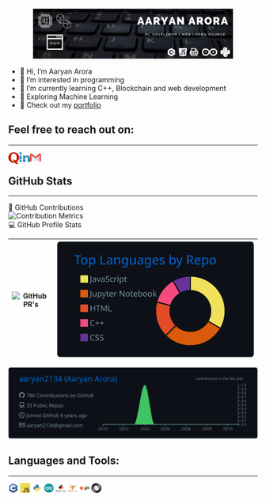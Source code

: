 <p align="center"><a href="https://aaryan2134.me/"><img width="80%" src="images/Banner.png"/></a></p>
  
- 👋 Hi, I’m Aaryan Arora
- 👀 I’m interested in programming
- 🌱 I’m currently learning C++, Blockchain and web development
- 🔎 Exploring Machine Learning
- 📝 Check out my [portfolio](https://aaryan2134.github.io/)

<!---
[<img align="left" alt="Aaryan-Arora-3" width="22px" src="images/quora.png" />](https://devpost.com/aaryan2134?ref_content=user-portfolio&ref_feature=portfolio&ref_medium=global-nav)

[<img align="left" alt="aaryan-arora-a956b8203 | LinkedIn" width="22px" src="images/linkedin.png" />](https://devfolio.co/projects)

[<img align="left" alt="aaryan2134@gmail.com" width="22px" src="images/gmail.png" />](https://leetcode.com/aaryan2134/)

[<img align="left" alt="Aaryan-Arora-3" width="22px" src="images/quora.png" />](https://studentambassadors.microsoft.com/en-US/studentambassadors/profile/acdd63b1-86f2-4bef-be0d-54ec458f92fb)

[<img align="left" alt="aaryan-arora-a956b8203 | LinkedIn" width="22px" src="images/linkedin.png" />](https://devfolio.co/projects)

[<img align="left" alt="aaryan2134@gmail.com" width="22px" src="images/gmail.png" />](https://leetcode.com/aaryan2134/)
<br></br>
--->
## Feel free to reach out on: 
<hr>

[<img align="left" alt="Aaryan-Arora-3" width="22px" src="images/quora.png" />](https://www.quora.com/profile/Aaryan-Arora-3)

[<img align="left" alt="aaryan-arora-a956b8203 | LinkedIn" width="22px" src="images/linkedin.png" />](https://www.linkedin.com/in/aaryan-arora-a956b8203/)

[<img align="left" alt="aaryan2134@gmail.com" width="22px" src="images/gmail.png" />](mailto:aaryan2134@gmail.com)

<br />

## GitHub Stats
<hr>


<summary>🔨 GitHub Contributions</summary>
<img alt="Contribution Metrics" src="https://metrics.lecoq.io/aaryan2134?template=classic&base.header=0&base.activity=0&base.community=0&base.repositories=0&base.metadata=0&isocalendar=1&notable=1&isocalendar.duration=half-year&notable.from=organization&notable.repositories=false&config.timezone=Asia%2FCalcutta"/>


<summary>💻 GitHub Profile Stats</summary>

|![GitHub PR's](https://github-readme-stats.vercel.app/api?username=aaryan2134&show_icons=true&theme=dark&include_all_commits=true)| ![Branches - Network Graph](https://raw.githubusercontent.com/aaryan2134/aaryan2134/master/profile-summary-card-output/github_dark/1-repos-per-language.svg)
|-|-|
<img alt="Aaryan's GitHub Graph1" src="https://raw.githubusercontent.com/aaryan2134/aaryan2134/master/profile-summary-card-output/github_dark/0-profile-details.svg" />


## Languages and Tools:  
<hr>

<code><img height="20" src="https://raw.githubusercontent.com/github/explore/80688e429a7d4ef2fca1e82350fe8e3517d3494d/topics/cpp/cpp.png"></code>
<code><img height="20" src="https://raw.githubusercontent.com/github/explore/80688e429a7d4ef2fca1e82350fe8e3517d3494d/topics/javascript/javascript.png"></code>
<code><img height="20" src="https://raw.githubusercontent.com/github/explore/80688e429a7d4ef2fca1e82350fe8e3517d3494d/topics/python/python.png"></code>
<code><img height="20" src="https://raw.githubusercontent.com/github/explore/5c058a388828bb5fde0bcafd4bc867b5bb3f26f3/topics/arduino/arduino.png"></code>
<code><img height="20" src="https://raw.githubusercontent.com/github/explore/80688e429a7d4ef2fca1e82350fe8e3517d3494d/topics/matlab/matlab.png"></code> 
<code><img height="20" src="https://raw.githubusercontent.com/github/explore/80688e429a7d4ef2fca1e82350fe8e3517d3494d/topics/tensorflow/tensorflow.png"></code> 
<code><img height="20" src="https://raw.githubusercontent.com/github/explore/80688e429a7d4ef2fca1e82350fe8e3517d3494d/topics/git/git.png"></code> 
<code><img height="20" src="https://raw.githubusercontent.com/github/explore/80688e429a7d4ef2fca1e82350fe8e3517d3494d/topics/json/json.png"></code> 

<!---
aaryan2134/aaryan2134 is a ✨ special ✨ repository because its `README.md` (this file) appears on your GitHub profile.
You can click the Preview link to take a look at your changes.
--->
